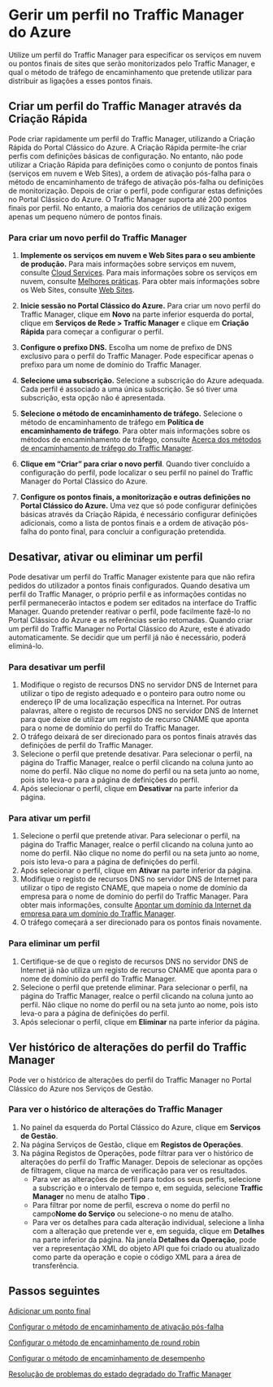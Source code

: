 <properties
   pageTitle="Gerir perfis no Traffic Manager do Azure | Microsoft Azure"
   description="Este artigo ajuda-o a criar, desativar, ativar, eliminar e ver o histórico de um perfil do Traffic Manager do Azure."
   services="traffic-manager"
   documentationCenter=""
   authors="sdwheeler"
   manager="carmonm"
   editor="tysonn" />
<tags
   ms.service="traffic-manager"
   ms.devlang="na"
   ms.topic="hero-article"
   ms.tgt_pltfrm="na"
   ms.workload="infrastructure-services"
   ms.date="03/17/2016"
   ms.author="sewhee" />

# Gerir um perfil no Traffic Manager do Azure

Utilize um perfil do Traffic Manager para especificar os serviços em nuvem ou pontos finais de sites que serão monitorizados pelo Traffic Manager, e qual o método de tráfego de encaminhamento que pretende utilizar para distribuir as ligações a esses pontos finais.

## Criar um perfil do Traffic Manager através da Criação Rápida

Pode criar rapidamente um perfil do Traffic Manager, utilizando a Criação Rápida do Portal Clássico do Azure. A Criação Rápida permite-lhe criar perfis com definições básicas de configuração. No entanto, não pode utilizar a Criação Rápida para definições como o conjunto de pontos finais (serviços em nuvem e Web Sites), a ordem de ativação pós-falha para o método de encaminhamento de tráfego de ativação pós-falha ou definições de monitorização. Depois de criar o perfil, pode configurar estas definições no Portal Clássico do Azure. O Traffic Manager suporta até 200 pontos finais por perfil. No entanto, a maioria dos cenários de utilização exigem apenas um pequeno número de pontos finais. 

### Para criar um novo perfil do Traffic Manager

1. **Implemente os serviços em nuvem e Web Sites para o seu ambiente de produção.** Para mais informações sobre serviços em nuvem, consulte [Cloud Services](http://go.microsoft.com/fwlink/p/?LinkId=314074). Para mais informações sobre os serviços em nuvem, consulte [Melhores práticas](https://msdn.microsoft.com/library/azure/5229dd1c-5a91-4869-8522-bed8597d9cf5#bkmk_TrafficManagerBestPracticesProfile). Para obter mais informações sobre os Web Sites, consulte [Web Sites](http://go.microsoft.com/fwlink/p/?LinkId=393327).

2. **Inicie sessão no Portal Clássico do Azure.** Para criar um novo perfil do Traffic Manager, clique em **Novo** na parte inferior esquerda do portal, clique em **Serviços de Rede > Traffic Manager** e clique em **Criação Rápida** para começar a configurar o perfil.
3. **Configure o prefixo DNS.** Escolha um nome de prefixo de DNS exclusivo para o perfil do Traffic Manager. Pode especificar apenas o prefixo para um nome de domínio do Traffic Manager.
4. **Selecione uma subscrição.** Selecione a subscrição do Azure adequada. Cada perfil é associado a uma única subscrição. Se só tiver uma subscrição, esta opção não é apresentada.
5. **Selecione o método de encaminhamento de tráfego.** Selecione o método de encaminhamento de tráfego em **Política de encaminhamento de tráfego**. Para obter mais informações sobre os métodos de encaminhamento de tráfego, consulte [Acerca dos métodos de encaminhamento de tráfego do Traffic Manager](traffic-manager-routing-methods.md).
6. **Clique em “Criar” para criar o novo perfil**. Quando tiver concluído a configuração do perfil, pode localizar o seu perfil no painel do Traffic Manager do Portal Clássico do Azure.
7. **Configure os pontos finais, a monitorização e outras definições no Portal Clássico do Azure.** Uma vez que só pode configurar definições básicas através da Criação Rápida, é necessário configurar definições adicionais, como a lista de pontos finais e a ordem de ativação pós-falha do ponto final, para concluir a configuração pretendida. 


## Desativar, ativar ou eliminar um perfil

Pode desativar um perfil do Traffic Manager existente para que não refira pedidos do utilizador a pontos finais configurados. Quando desativa um perfil do Traffic Manager, o próprio perfil e as informações contidas no perfil permanecerão intactos e podem ser editados na interface do Traffic Manager. Quando pretender reativar o perfil, pode facilmente fazê-lo no Portal Clássico do Azure e as referências serão retomadas. Quando criar um perfil do Traffic Manager no Portal Clássico do Azure, este é ativado automaticamente. Se decidir que um perfil já não é necessário, poderá eliminá-lo.

### Para desativar um perfil

1. Modifique o registo de recursos DNS no servidor DNS de Internet para utilizar o tipo de registo adequado e o ponteiro para outro nome ou endereço IP de uma localização específica na Internet. Por outras palavras, altere o registo de recursos DNS no servidor DNS de Internet para que deixe de utilizar um registo de recurso CNAME que aponta para o nome de domínio do perfil do Traffic Manager.
2. O tráfego deixará de ser direcionado para os pontos finais através das definições de perfil do Traffic Manager.
3. Selecione o perfil que pretende desativar. Para selecionar o perfil, na página do Traffic Manager, realce o perfil clicando na coluna junto ao nome do perfil. Não clique no nome do perfil ou na seta junto ao nome, pois isto leva-o para a página de definições do perfil.
4. Após selecionar o perfil, clique em **Desativar** na parte inferior da página.

### Para ativar um perfil

1. Selecione o perfil que pretende ativar. Para selecionar o perfil, na página do Traffic Manager, realce o perfil clicando na coluna junto ao nome do perfil. Não clique no nome do perfil ou na seta junto ao nome, pois isto leva-o para a página de definições do perfil.
2. Após selecionar o perfil, clique em **Ativar** na parte inferior da página.
3. Modifique o registo de recursos DNS no servidor DNS de Internet para utilizar o tipo de registo CNAME, que mapeia o nome de domínio da empresa para o nome de domínio do perfil do Traffic Manager. Para obter mais informações, consulte [Apontar um domínio da Internet da empresa para um domínio do Traffic Manager](traffic-manager-point-internet-domain.md).
4. O tráfego começará a ser direcionado para os pontos finais novamente.

### Para eliminar um perfil

1. Certifique-se de que o registo de recursos DNS no servidor DNS de Internet já não utiliza um registo de recurso CNAME que aponta para o nome de domínio do perfil do Traffic Manager.
2. Selecione o perfil que pretende eliminar. Para selecionar o perfil, na página do Traffic Manager, realce o perfil clicando na coluna junto ao perfil. Não clique no nome do perfil ou na seta junto ao nome, pois isto leva-o para a página de definições do perfil.
4. Após selecionar o perfil, clique em **Eliminar** na parte inferior da página.

## Ver histórico de alterações do perfil do Traffic Manager

Pode ver o histórico de alterações do perfil do Traffic Manager no Portal Clássico do Azure nos Serviços de Gestão.

### Para ver o histórico de alterações do Traffic Manager

1. No painel da esquerda do Portal Clássico do Azure, clique em **Serviços de Gestão**.
2. Na página Serviços de Gestão, clique em **Registos de Operações**.
3. Na página Registos de Operações, pode filtrar para ver o histórico de alterações do perfil do Traffic Manager. Depois de selecionar as opções de filtragem, clique na marca de verificação para ver os resultados.
   - Para ver as alterações de perfil para todos os seus perfis, selecione a subscrição e o intervalo de tempo e, em seguida, selecione **Traffic Manager** no menu de atalho **Tipo** .
   - Para filtrar por nome de perfil, escreva o nome do perfil no campo**Nome do Serviço** ou selecione-o no menu de atalho.
   - Para ver os detalhes para cada alteração individual, selecione a linha com a alteração que pretende ver e, em seguida, clique em **Detalhes** na parte inferior da página. Na janela **Detalhes da Operação**, pode ver a representação XML do objeto API que foi criado ou atualizado como parte da operação e copie o código XML para a área de transferência.


## Passos seguintes

[Adicionar um ponto final](traffic-manager-endpoints.md)

[Configurar o método de encaminhamento de ativação pós-falha](traffic-manager-configure-failover-routing-method.md)

[Configurar o método de encaminhamento de round robin](traffic-manager-configure-round-robin-routing-method.md)

[Configurar o método de encaminhamento de desempenho](traffic-manager-configure-performance-routing-method.md)

[Resolução de problemas do estado degradado do Traffic Manager](traffic-manager-troubleshooting-degraded.md)


<!--HONumber=ago16_HO4-->


